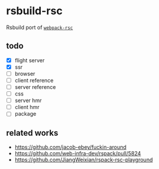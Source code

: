 # rsbuild-rsc

Rsbuild port of [`webpack-rsc`](https://github.com/hi-ogawa/experiments/tree/main/webpack-rsc)

## todo

- [x] flight server
- [x] ssr
- [ ] browser
- [ ] client reference
- [ ] server reference
- [ ] css
- [ ] server hmr
- [ ] client hmr
- [ ] package

## related works

- https://github.com/jacob-ebey/fuckin-around
- https://github.com/web-infra-dev/rspack/pull/5824
- https://github.com/JiangWeixian/rspack-rsc-playground
